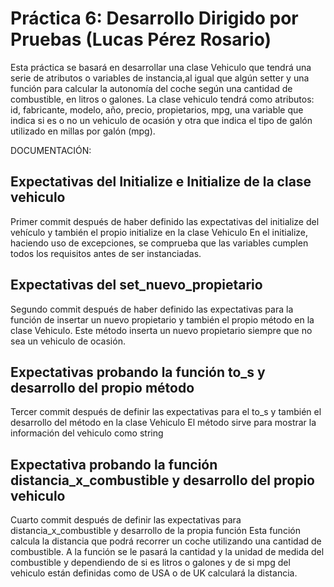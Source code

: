 # Práctica 6: Desarrollo Dirigido por Pruebas (Lucas Pérez Rosario)

Esta práctica se basará en desarrollar una clase Vehiculo que tendrá una serie de atributos o variables de instancia,al igual que algún
setter y una función para calcular la autonomía del coche según una cantidad de combustible, en litros o galones.
La clase vehiculo tendrá como atributos: id, fabricante, modelo, año, precio, propietarios, mpg, una variable que indica si es o no un vehiculo de ocasión y otra
que indica el tipo de galón utilizado en millas por galón (mpg).

DOCUMENTACIÓN:

## Expectativas del Initialize e Initialize de la clase vehiculo
Primer commit después de haber definido las expectativas del initialize del vehículo y también el propio initialize en la clase Vehiculo
En el initialize, haciendo uso de excepciones, se comprueba que las variables cumplen todos los requisitos antes de ser instanciadas.

## Expectativas del set_nuevo_propietario
Segundo commit después de haber definido las expectativas para la función de insertar un nuevo propietario y también el propio método en la clase
Vehiculo. Este método inserta un nuevo propietario siempre que no sea un vehiculo de ocasión.

## Expectativas probando la función to_s y desarrollo del propio método
Tercer commit después de definir las expectativas para el to_s y también el desarrollo del método en la clase Vehiculo
El método sirve para mostrar la información del vehiculo como string

## Expectativa probando la función distancia_x_combustible y desarrollo del propio vehiculo
Cuarto commit después de definir las expectativas para distancia_x_combustible y desarrollo de la propia función
Esta función calcula la distancia que podrá recorrer un coche utilizando una cantidad de combustible. A la función se le pasará la cantidad y la unidad de medida del combustible y dependiendo de si es litros o galones y de si mpg del vehiculo están definidas como de USA o de UK calculará la distancia.
